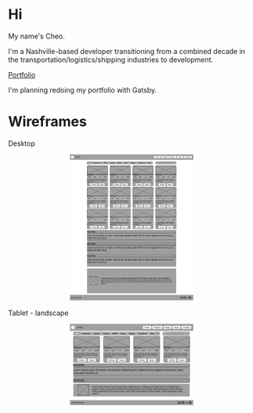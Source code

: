 # Hi

My name's Cheo.

I'm a Nashville-based developer transitioning from a combined decade in the transportation/logistics/shipping industries to development. 

[Portfolio](https://cheor.github.io/portfolio/)

I'm planning redoing my portfolio with Gatsby.

# Wireframes

Desktop
<!--
![Wireframe-Desktop](https://raw.githubusercontent.com/CheoR/portfolio/3198e1d8a2c0bb506466fd05f8536a40abebcec5/assets/images/wireframe_desktop.png)
-->

<p align="center" width="100%">
<img
	src="./assets/images/wireframe_desktop.png"
	alt="Desktop wireframe"
	style="margin: 0 auto; width: 50%"
/>
</p>


Tablet - landscape

<p align="center" width="100%">
<img
	src="./assets/images/wireframe_tablet_landscape.png"
	alt="Tablet landscape mode wireframe"
	style="margin: 0 auto; width: 50%"
/>
</p>

